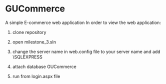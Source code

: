 # GUCommerce
A simple E-commerce web application
In order to view the web application:

1) clone repository

2) open milestone_3.sln

3) change  the server name in web.config file to your server name and add \SQLEXPRESS

4) attach database GUCommerce

5) run from login.aspx file
